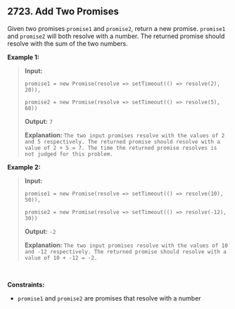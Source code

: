 ## 2723. Add Two Promises

Given two promises `promise1` and `promise2`, return a new promise. `promise1` and `promise2` will both resolve with a number. The returned promise should resolve with the sum of the two numbers.

**Example 1:**

> **Input:**
>
> `promise1 = new Promise(resolve => setTimeout(() => resolve(2), 20)), `
>
> `promise2 = new Promise(resolve => setTimeout(() => resolve(5), 60))`
>
> **Output:** `7`
>
> **Explanation:** `The two input promises resolve with the values of 2 and 5 respectively. The returned promise should resolve with a value of 2 + 5 = 7. The time the returned promise resolves is not judged for this problem.`

**Example 2:**

> **Input:**
>
> `promise1 = new Promise(resolve => setTimeout(() => resolve(10), 50)), `
>
> `promise2 = new Promise(resolve => setTimeout(() => resolve(-12), 30))`
>
> **Output:** `-2`
>
> **Explanation:** `The two input promises resolve with the values of 10 and -12 respectively. The returned promise should resolve with a value of 10 + -12 = -2.`

<br>

**Constraints:**

- `promise1` and `promise2` are promises that resolve with a number
